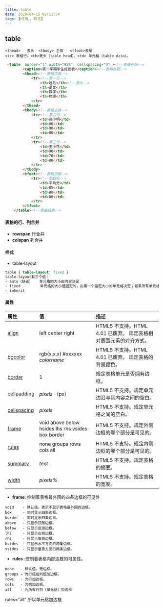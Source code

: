 ```yaml
---
title: table
date: 2020-04-15 09:11:54
tags: [HTML, 样式]
---
```


## table
```
<thead>   表头  <tbody> 主体   <tfoot>表尾
<tr> 表格行，<th>表头（table head），<td> 单元格（table data）。
```

```html
 <table  border="1" width="95%"  cellspacing="0" ><!--表格开始-->        
        <caption>第一学期学生成绩表</caption><!--表格标题-->
        <thead><!--表格页眉-->
            <tr><!--第一行-->
                <th>姓名</th><!--表头-->
                <th>语文</th>
                <th>数学</th>
                <th>物理</th>
            </tr>
        </thead>
        <tbody><!--表格主体-->
            <tr><!--第二行-->
                <td>张小明</td>
                <td>80</td>
                <td>90</td>
                <td>80</td>
            </tr>
            <tr><!--第三行-->
                <td>王小花</td>
                <td>90</td>
                <td>70</td>
                <td>80</td>
            </tr>
        </tbody>
        <tfoot><!--表格页脚-->
            <tr><!--第四行-->
                <td>平均分</td>
                <td>85</td>
                <td>80</td>
                <td>80</td>
            </tr>
        </tfoot>
    </table><!--表格结束-->

```

#### 表格的行、列合并

-  **rowspan**   行合并
-  **colspan**     列合并



#### 样式

- table-layout

```css
table { table-layout: fixed }
table-layout有三个值：
- auto（缺省）   单元格的大小由内容决定
- fixed         单元格的大小是固定的，由第一个指定大小的单元格决定；如果所有单元格都没有指定大小，则由第一个                 单元格的默认大小决定；如果单元格中的内容超出单元格的大小，则用CSS中的overflow命令控制。
- inherit
```

#### 属性

| 属性                                                         | 值                                                | 描述                                                         |
| :----------------------------------------------------------- | :------------------------------------------------ | :----------------------------------------------------------- |
| [align](https://www.runoob.com/tags/att-table-align.html)    | left center right                                 | HTML5 不支持。HTML 4.01 已废弃。 规定表格相对周围元素的对齐方式。 |
| [bgcolor](https://www.runoob.com/tags/att-table-bgcolor.html) | rgb(x,x,x)   #xxxxxx    *colorname*               | HTML5 不支持。HTML 4.01 已废弃。 规定表格的背景颜色。        |
| [border](https://www.runoob.com/tags/att-table-border.html)  | 1                                                 | 规定表格单元是否拥有边框。                                   |
| [cellpadding](https://www.runoob.com/tags/att-table-cellpadding.html) | *pixels*   （px）                                 | HTML5 不支持。规定单元边沿与其内容之间的空白。               |
| [cellspacing](https://www.runoob.com/tags/att-table-cellspacing.html) | *pixels*                                          | HTML5 不支持。规定单元格之间的空白。                         |
| [frame](https://www.runoob.com/tags/att-table-frame.html)    | void above below hsides lhs rhs vsides box border | HTML5 不支持。规定外侧边框的哪个部分是可见的。               |
| [rules](https://www.runoob.com/tags/att-table-rules.html)    | none groups rows cols all                         | HTML5 不支持。规定内侧边框的哪个部分是可见的。               |
| [summary](https://www.runoob.com/tags/att-table-summary.html) | *text*                                            | HTML5 不支持。规定表格的摘要。                               |
| [width](https://www.runoob.com/tags/att-table-width.html)    | *pixels%*                                         | HTML5 不支持。规定表格的宽度。                               |

- **frame**: 控制着表格最外围的四条边框的可见性

```
void    - 默认值。表示不显示表格最外围的边框。
box     - 同时显示四条边框。
border  - 同时显示四条边框。
above   - 只显示顶部边框。
below   - 只显示底部边框。
lhs     - 只显示左侧边框。
rhs     - 只显示右侧边框。
hsides  - 只显示水平方向的两条边框。
vsides  - 只显示垂直方面的两条边框。
```

- **rules** :控制着表格内部边框的可见性。

```
none   - 默认值。无边框。
groups - 为行组或列组加边框。
rows   - 为行加边框。
cols   - 为列加边框。
all    - 为所有行列（单元格）加边框
```

rules="all"   所以单元格加边框

 